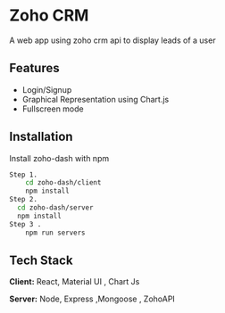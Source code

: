 
# Zoho CRM

A web app using zoho crm api to display leads of a user 



## Features

- Login/Signup
- Graphical Representation using Chart.js
- Fullscreen mode




## Installation

Install zoho-dash with npm

```bash
Step 1.
    cd zoho-dash/client
    npm install
Step 2.
  cd zoho-dash/server
  npm install
Step 3 . 
    npm run servers 
```
    
## Tech Stack

**Client:** React, Material UI , Chart Js

**Server:** Node, Express ,Mongoose , ZohoAPI

